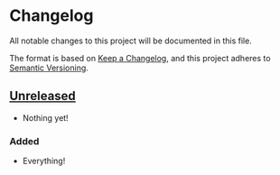 # Changelog

All notable changes to this project will be documented in this file.

The format is based on [Keep a Changelog](https://keepachangelog.com/),
and this project adheres to [Semantic Versioning](https://semver.org/spec/v2.0.0.html).

## [Unreleased]

- Nothing yet!

### Added

- Everything!

[unreleased]: https://github.com/saunaworlds/wellness-icons/compare/v2.0.13...HEAD
